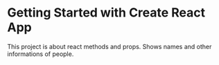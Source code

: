 # Getting Started with Create React App

This project is about react methods and props.
Shows names and other informations of people.